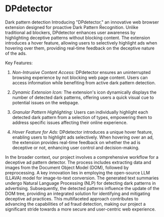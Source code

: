 # DPdetector
Dark pattern detection
Introducing "DPdetector," an innovative web browser extension designed for proactive Dark Pattern Recognition. Unlike traditional ad blockers, DPdetector enhances user awareness by highlighting deceptive patterns without blocking content. The extension introduces a hover feature, allowing users to selectively highlight ads when hovering over them, providing real-time feedback on the deceptive nature of the ads.

Key Features:

1. *Non-Intrusive Content Access:*
   DPdetector ensures an uninterrupted browsing experience by not blocking web page content. Users can access information while benefiting from active dark pattern detection.

2. *Dynamic Extension Icon:*
   The extension's icon dynamically displays the number of detected dark patterns, offering users a quick visual cue to potential issues on the webpage.

3. *Granular Pattern Highlighting:*
   Users can individually highlight each detected dark pattern from a selection of types, empowering them to address specific issues affecting their online experience.

4. *Hover Feature for Ads:*
   DPdetector introduces a unique hover feature, enabling users to highlight ads selectively. When hovering over an ad, the extension provides real-time feedback on whether the ad is deceptive or not, enhancing user control and decision-making.

In the broader context, our project involves a comprehensive workflow for a deceptive ad pattern detector. The process includes extracting data and images from the Document Object Model (DOM), followed by preprocessing. A key innovation lies in employing the open-source LLM (LLAVA) model for image-to-text conversion. The generated text summaries undergo Natural Language Processing (NLP) for detecting dark patterns in advertising. Subsequently, the detected patterns influence the update of the DOM tree, providing an integrated solution for identifying and mitigating deceptive ad practices. This multifaceted approach contributes to advancing the capabilities of ad fraud detection, making our project a significant stride towards a more secure and user-centric web experience.


